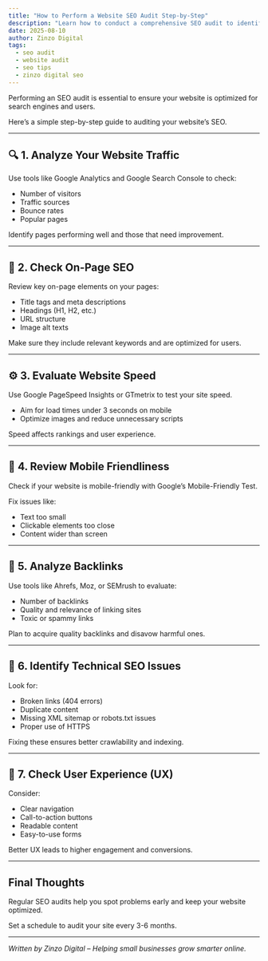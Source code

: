 ```yaml
---
title: "How to Perform a Website SEO Audit Step-by-Step"
description: "Learn how to conduct a comprehensive SEO audit to identify what’s working on your website and what needs improvement."
date: 2025-08-10
author: Zinzo Digital
tags:
  - seo audit
  - website audit
  - seo tips
  - zinzo digital seo
---
```


Performing an SEO audit is essential to ensure your website is optimized for search engines and users.

Here’s a simple step-by-step guide to auditing your website’s SEO.

---

## 🔍 1. Analyze Your Website Traffic

Use tools like Google Analytics and Google Search Console to check:

- Number of visitors  
- Traffic sources  
- Bounce rates  
- Popular pages

Identify pages performing well and those that need improvement.

---

## 🧱 2. Check On-Page SEO

Review key on-page elements on your pages:

- Title tags and meta descriptions  
- Headings (H1, H2, etc.)  
- URL structure  
- Image alt texts

Make sure they include relevant keywords and are optimized for users.

---

## ⚙️ 3. Evaluate Website Speed

Use Google PageSpeed Insights or GTmetrix to test your site speed.

- Aim for load times under 3 seconds on mobile  
- Optimize images and reduce unnecessary scripts

Speed affects rankings and user experience.

---

## 📱 4. Review Mobile Friendliness

Check if your website is mobile-friendly with Google’s Mobile-Friendly Test.

Fix issues like:

- Text too small  
- Clickable elements too close  
- Content wider than screen

---

## 🔗 5. Analyze Backlinks

Use tools like Ahrefs, Moz, or SEMrush to evaluate:

- Number of backlinks  
- Quality and relevance of linking sites  
- Toxic or spammy links

Plan to acquire quality backlinks and disavow harmful ones.

---

## 🚫 6. Identify Technical SEO Issues

Look for:

- Broken links (404 errors)  
- Duplicate content  
- Missing XML sitemap or robots.txt issues  
- Proper use of HTTPS

Fixing these ensures better crawlability and indexing.

---

## 🧩 7. Check User Experience (UX)

Consider:

- Clear navigation  
- Call-to-action buttons  
- Readable content  
- Easy-to-use forms

Better UX leads to higher engagement and conversions.

---

## Final Thoughts

Regular SEO audits help you spot problems early and keep your website optimized.

Set a schedule to audit your site every 3-6 months.

---

*Written by Zinzo Digital – Helping small businesses grow smarter online.*